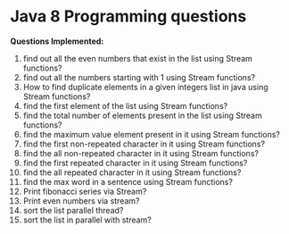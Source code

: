 # Java 8 Programming questions

**Questions Implemented:**
1. find out all the even numbers that exist in the list using Stream functions?
2. find out all the numbers starting with 1 using Stream functions?
3. How to find duplicate elements in a given integers list in java using Stream functions?
4. find the first element of the list using Stream functions?
5. find the total number of elements present in the list using Stream functions?
6. find the maximum value element present in it using Stream functions?
7. find the first non-repeated character in it using Stream functions?
8. find the all non-repeated character in it using Stream functions?
9. find the first repeated character in it using Stream functions?
10. find the all repeated character in it using Stream functions?
11. find the max word in a sentence using Stream functions?
12. Print fibonacci series via Stream?
13. Print even numbers via stream?
14. sort the list parallel thread?
15. sort the list in parallel with stream?
